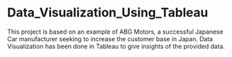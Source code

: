 # Data_Visualization_Using_Tableau
This project is based on an example of ABG Motors, a successful Japanese Car manufacturer seeking to increase the customer base in Japan. Data Visualization has been done in Tableau to give insights of the provided data.
